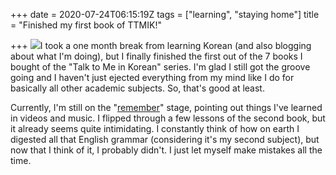 +++
date = 2020-07-24T06:15:19Z
tags = ["learning", "staying home"]
title = "Finished my first book of TTMIK!"

+++
![](https://dwz4645vtyxp6.cloudfront.net/wp-content/uploads/2020/01/28162606/books_02.jpg)I took a one month break from learning Korean <!--more-->(and also blogging about what I'm doing), but I finally finished the first out of the 7 books I bought of the "Talk to Me in Korean" series. I'm glad I still got the groove going and I haven't just ejected everything from my mind like I do for basically all other academic subjects. So, that's good at least.

Currently, I'm still on the "[remember](https://aizera.netlify.app/post/bloom-s-taxonomy-exercise/ "Bloom's Taxonomy Exercise")" stage, pointing out things I've learned in videos and music. I flipped through a few lessons of the second book, but it already seems quite intimidating. I constantly think of how on earth I digested all that English grammar (considering it's my second subject), but now that I think of it, I probably didn't. I just let myself make mistakes all the time.
